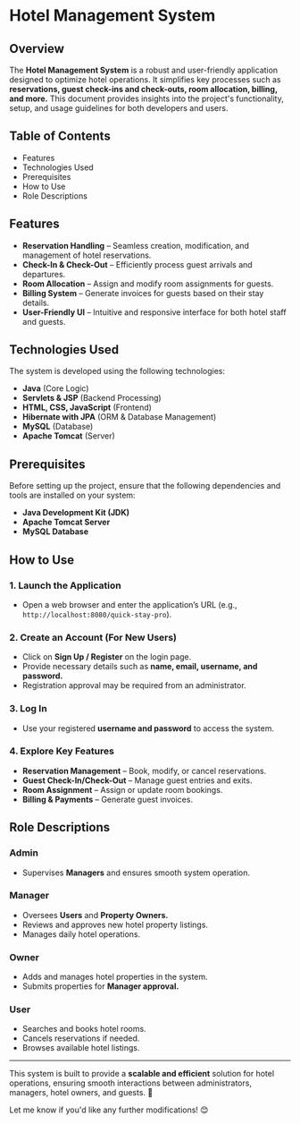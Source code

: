 # **Hotel Management System**  

## **Overview**  
The **Hotel Management System** is a robust and user-friendly application designed to optimize hotel operations. It simplifies key processes such as **reservations, guest check-ins and check-outs, room allocation, billing, and more.** This document provides insights into the project's functionality, setup, and usage guidelines for both developers and users.  

## **Table of Contents**  
- Features  
- Technologies Used  
- Prerequisites  
- How to Use  
- Role Descriptions  

## **Features**  
- **Reservation Handling** – Seamless creation, modification, and management of hotel reservations.  
- **Check-In & Check-Out** – Efficiently process guest arrivals and departures.  
- **Room Allocation** – Assign and modify room assignments for guests.  
- **Billing System** – Generate invoices for guests based on their stay details.  
- **User-Friendly UI** – Intuitive and responsive interface for both hotel staff and guests.  

## **Technologies Used**  
The system is developed using the following technologies:  
- **Java** (Core Logic)  
- **Servlets & JSP** (Backend Processing)  
- **HTML, CSS, JavaScript** (Frontend)  
- **Hibernate with JPA** (ORM & Database Management)  
- **MySQL** (Database)  
- **Apache Tomcat** (Server)  

## **Prerequisites**  
Before setting up the project, ensure that the following dependencies and tools are installed on your system:  
- **Java Development Kit (JDK)**  
- **Apache Tomcat Server**  
- **MySQL Database**  

## **How to Use**  

### **1. Launch the Application**  
- Open a web browser and enter the application’s URL (e.g., `http://localhost:8080/quick-stay-pro`).  

### **2. Create an Account (For New Users)**  
- Click on **Sign Up / Register** on the login page.  
- Provide necessary details such as **name, email, username, and password.**  
- Registration approval may be required from an administrator.  

### **3. Log In**  
- Use your registered **username and password** to access the system.  

### **4. Explore Key Features**  
- **Reservation Management** – Book, modify, or cancel reservations.  
- **Guest Check-In/Check-Out** – Manage guest entries and exits.  
- **Room Assignment** – Assign or update room bookings.  
- **Billing & Payments** – Generate guest invoices.  

## **Role Descriptions**  

### **Admin**  
- Supervises **Managers** and ensures smooth system operation.  

### **Manager**  
- Oversees **Users** and **Property Owners.**  
- Reviews and approves new hotel property listings.  
- Manages daily hotel operations.  

### **Owner**  
- Adds and manages hotel properties in the system.  
- Submits properties for **Manager approval.**  

### **User**  
- Searches and books hotel rooms.  
- Cancels reservations if needed.  
- Browses available hotel listings.  

---

This system is built to provide a **scalable and efficient** solution for hotel operations, ensuring smooth interactions between administrators, managers, hotel owners, and guests. 🚀  

Let me know if you'd like any further modifications! 😊
